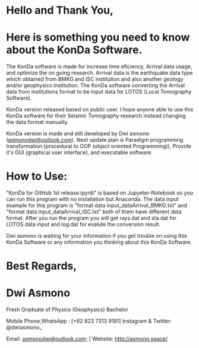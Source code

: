 # Hello and Thank You,
# Here is something you need to know about the KonDa Software.

The KonDa software is made for increase time eficiency, Arrival data usage, and optimize the on going research. Arrival data is the earthquake data type which obtained from BMKG and ISC institution and also another geology and/or geophysics institution. The KonDa software converting the Arrival data from institutions format to be input data for LOTOS (Local Tomography Software).

KonDa version released based on public user. I hope anyone able to use this KonDa software for their Seismic Tomography research instead changing the data format manually.

KonDa version is made and still developed by Dwi asmono (asmonodwi@outlook.com). Next update plan is Paradigm programming transformation (procedural to OOP (object oriented Programming)), Provide it's GUI (graphical user interface), and executable software.

# How to Use:
"KonDa for GitHub 1st release.ipynb" is based on Jupyeter-Notebook so you can run this program with no installation but Anaconda. The data input example for this program is "format data input_dataArrival_BMKG.txt" and "format data input_dataArrival_ISC.txt" both of them have different data format. After you run the program you will get rays.dat and sta.dat for LOTOS data input and log.dat for evalute the conversion result.

Dwi asmono is waiting for your information if you get trouble on using this KonDa Software or any information you thinking about this KonDa Software.

# Best Regards,
# Dwi Asmono
Fresh Graduate of Physics (Geophysics) Bachelor

Mobile Phone,WhatsApp : [+62 823 7313 9191]
Instagram & Twitter: @dwiasmono_

Email: asmonodwi@outlook.com; | Website: http://asmono.space/
